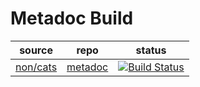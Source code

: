 # Metadoc Build

| source | repo | status |
| ------ | ---- | ------ |
| [non/cats](https://github.com/non/cats) | [metadoc](https://github.com/metadoc/cats) | [![Build Status](https://travis-ci.org/metadoc/cats.svg)](https://travis-ci.org/metadoc/cats) |



